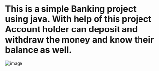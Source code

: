 # This is a simple Banking project using java. With help of this project Account holder can deposit and withdraw the money and know their balance as well.
![image](https://user-images.githubusercontent.com/76899113/221972199-f2894dfe-f748-4506-890e-ac2c1df90d15.png)
